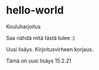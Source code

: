 # hello-world
Kouluharjoitus

Saa nähdä mitä tästä tulee :)

Uusi lisäys. Kirjoitusvirheen korjaus.

Tämä on uusi lisäys 15.2.21
